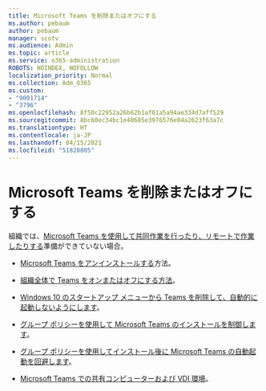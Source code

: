 ```yaml
---
title: Microsoft Teams を削除またはオフにする
ms.author: pebaum
author: pebaum
manager: scotv
ms.audience: Admin
ms.topic: article
ms.service: o365-administration
ROBOTS: NOINDEX, NOFOLLOW
localization_priority: Normal
ms.collection: Adm_O365
ms.custom:
- "9001714"
- "3796"
ms.openlocfilehash: 8f50c22952a26b62b1af01a5a94ae334d7aff529
ms.sourcegitcommit: 8bc60ec34bc1e40685e3976576e04a2623f63a7c
ms.translationtype: HT
ms.contentlocale: ja-JP
ms.lasthandoff: 04/15/2021
ms.locfileid: "51828805"
---
```

# <a name="remove-or-turn-off-microsoft-teams"></a>Microsoft Teams を削除またはオフにする

組織では、[Microsoft Teams を使用して共同作業を行ったり、リモートで作業したりする](https://products.office.com/microsoft-teams/group-chat-software?&OCID=AID2000955_SEM_WiLWtgAAAKcGoHNG:20200305184100:s&msclkid=cbe12a5675e41135662d7437325dbd9a&ef_id=WiLWtgAAAKcGoHNG:20200305184100:s)準備ができていない場合。

- [Microsoft Teams をアンインストールする](https://support.office.com/article/Uninstall-Microsoft-Teams-3b159754-3c26-4952-abe7-57d27f5f4c81)方法。

- [組織全体で Teams をオンまたはオフにする方法](https://docs.microsoft.com/MicrosoftTeams/office-365-set-up)。

- [Windows 10 のスタートアップ メニューから Teams を削除して、自動的に起動しないようにします](https://support.microsoft.com/help/4026268/windows-10-change-startup-apps)。

- [グループ ポリシーを使用して Microsoft Teams のインストールを制御します](https://docs.microsoft.com/deployoffice/teams-install#use-group-policy-to-control-the-installation-of-microsoft-teams)。

- [グループ ポリシーを使用してインストール後に Microsoft Teams の自動起動を回避します](https://docs.microsoft.com/deployoffice/teams-install#use-group-policy-to-prevent-microsoft-teams-from-starting-automatically-after-installation)。

- [Microsoft Teams での共有コンピューターおよび VDI 環境](https://docs.microsoft.com/deployoffice/teams-install#shared-computer-and-vdi-environments-with-microsoft-teams)。
